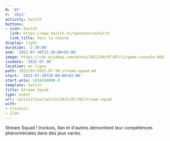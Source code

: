 ```yaml
---
M: '07'
Y: '2022'
activity: twitch
buttons:
- icon: twitch
  link: https://www.twitch.tv/opensourcechurch
  link_title: Vers la chaine
display: light
duration: '2:30:00'
end: '2022-07-30T22:30:00+02:00'
image: https://cdn.pixabay.com/photo/2021/09/07/07/11/game-console-6603120_960_720.jpg
isodate: '2022-07-30'
location: en ligne
path: 2022/07/2022-07-30-stream-squad.md
start: '2022-07-30T20:00:00+02:00'
start-unix: 1659204000.0
template: twitch
title: Stream Squad
type: event
url: /activities/twitch/2022/07/30/stream-squad
with:
- Irockois
- Ilan
---
```

Stream Squad ! Irockois, Ilan et d'autres démontrent leur compétences phénoménales dans des jeux variés.